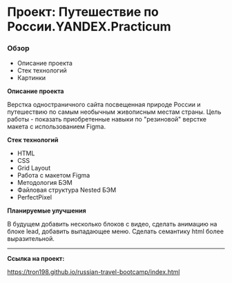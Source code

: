 # Проект: Путешествие по России.YANDEX.Practicum

### Обзор
* Описание проекта
* Стек технологий
* Картинки

**Описание проекта**

Верстка одностраничного сайта посвещенная природе России и путешествию по самым необычным живописным местам страны. Цель работы - показать приобретенные навыки по "резиновой" верстке макета с использованием Figma.

**Стек технологий**

* HTML
* CSS
* Grid Layout
* Работа с макетом Figma
* Методология БЭМ
* Файловая структура Nested БЭМ
* PerfectPixel

**Планируемые улучшения**

В будущем добавить несколько блоков с видео, сделать анимацию на блоке lead, добавить выпадающее меню. Сделать семантику html более выразительной.

****
**Ссылка на проект:**

https://tron198.github.io/russian-travel-bootcamp/index.html
